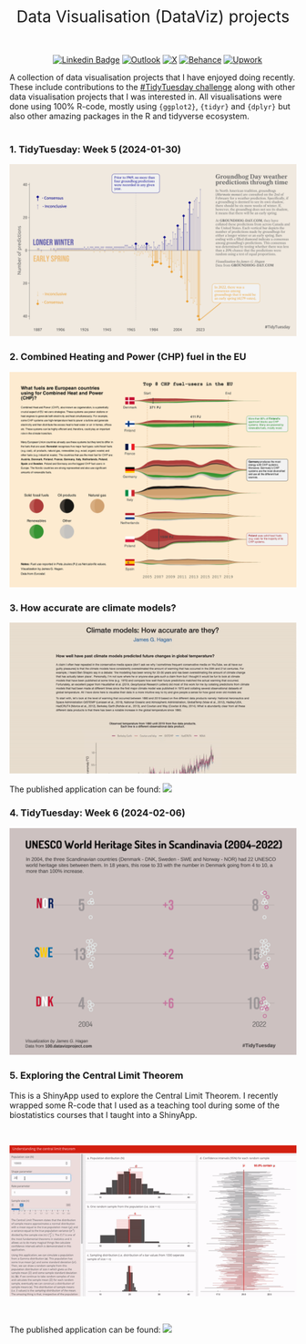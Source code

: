 <h1 style="font-weight:normal" align="center">
  &nbsp;Data Visualisation (DataViz) projects&nbsp;
</h1>

<div align="center">

<br>

&nbsp;&nbsp;&nbsp;
[![Linkedin Badge](https://img.shields.io/badge/linkedin-0077B5?style=for-the-badge&logo=linkedin&logoColor=white)](https://www.linkedin.com/in/james-hagan-b95389174/)
[![Outlook](https://img.shields.io/badge/Microsoft_Outlook-0078D4?style=for-the-badge&logo=microsoft-outlook&logoColor=white)](mailto:james_hagan@outlook.com)
[![X](https://img.shields.io/badge/X-%23000000.svg?style=for-the-badge&logo=X&logoColor=white)](https://twitter.com/haganjam29)
[![Behance](https://img.shields.io/badge/Behance-1769ff?style=for-the-badge&logo=behance&logoColor=white)](https://www.behance.net/haganjam)
[![Upwork](https://img.shields.io/badge/UpWork-6FDA44?style=for-the-badge&logo=Upwork&logoColor=white)](https://www.upwork.com/freelancers/~012abe8e5c3308bb1d)
<br>
</div>

A collection of data visualisation projects that I have enjoyed doing recently. These include contributions to the [#TidyTuesday challenge](https://github.com/rfordatascience/tidytuesday) along with other data visualisation projects that I was interested in. All visualisations were done using 100% R-code, mostly using `{ggplot2}`, `{tidyr}` and `{dplyr}` but also other amazing packages in the R and tidyverse ecosystem.
<br>
<br>

<div align="left">

### 1. TidyTuesday: Week 5 (2024-01-30)

![](05-tidy-tuesday/2024-01-30/figures-tables/fig1.png)
<br>

### 2. Combined Heating and Power (CHP) fuel in the EU

![](02-EU-CHP/figures-tables/fig1.png)
<br>

### 3. How accurate are climate models?

![](07-climate-models/figures-tables/climate-model-preview.gif)
<br>

The published application can be found: [![](https://img.shields.io/badge/Shiny-shinyapps.io-blue?style=flat&labelColor=white&logo=RStudio&logoColor=blue)](https://james-hagan.shinyapps.io/climate-models/)

### 4. TidyTuesday: Week 6 (2024-02-06)

![](05-tidy-tuesday/2024-02-06/figures-tables/fig1.png)
<br>

### 5. Exploring the Central Limit Theorem

This is a ShinyApp used to explore the Central Limit Theorem. I recently wrapped some R-code that I used as a teaching tool during some of the biostatistics courses that I taught into a ShinyApp.

<br>

![](03-central-limit-theorem/figures-tables/clt-preview.gif)

<br>

The published application can be found: [![](https://img.shields.io/badge/Shiny-shinyapps.io-blue?style=flat&labelColor=white&logo=RStudio&logoColor=blue)](https://james-hagan.shinyapps.io/central-limit-theorem/)






